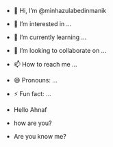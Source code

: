 - 👋 Hi, I’m @minhazulabedinmanik
- 👀 I’m interested in ...
- 🌱 I’m currently learning ...
- 💞️ I’m looking to collaborate on ...
- 📫 How to reach me ...
- 😄 Pronouns: ...
- ⚡ Fun fact: ...

- Hello Ahnaf
- how are you?
- Are you know me?
<!---
minhazulabedinmanik/minhazulabedinmanik is a ✨ special ✨ repository because its `README.md` (this file) appears on your GitHub profile.
You can click the Preview link to take a look at your changes.
--->
